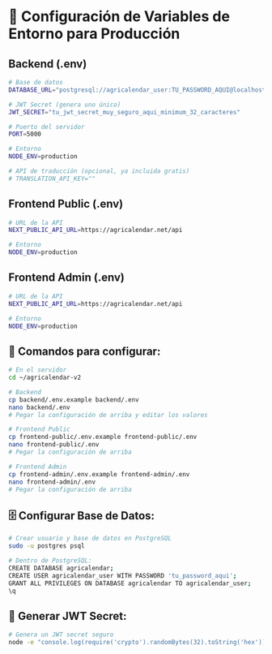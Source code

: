 # 🔐 Configuración de Variables de Entorno para Producción

## Backend (.env)

```bash
# Base de datos
DATABASE_URL="postgresql://agricalendar_user:TU_PASSWORD_AQUI@localhost:5432/agricalendar"

# JWT Secret (genera uno único)
JWT_SECRET="tu_jwt_secret_muy_seguro_aqui_minimum_32_caracteres"

# Puerto del servidor
PORT=5000

# Entorno
NODE_ENV=production

# API de traducción (opcional, ya incluida gratis)
# TRANSLATION_API_KEY=""
```

## Frontend Public (.env)

```bash
# URL de la API
NEXT_PUBLIC_API_URL=https://agricalendar.net/api

# Entorno
NODE_ENV=production
```

## Frontend Admin (.env)

```bash
# URL de la API
NEXT_PUBLIC_API_URL=https://agricalendar.net/api

# Entorno
NODE_ENV=production
```

## 📝 Comandos para configurar:

```bash
# En el servidor
cd ~/agricalendar-v2

# Backend
cp backend/.env.example backend/.env
nano backend/.env
# Pegar la configuración de arriba y editar los valores

# Frontend Public
cp frontend-public/.env.example frontend-public/.env
nano frontend-public/.env
# Pegar la configuración de arriba

# Frontend Admin
cp frontend-admin/.env.example frontend-admin/.env
nano frontend-admin/.env
# Pegar la configuración de arriba
```

## 🗄️ Configurar Base de Datos:

```bash
# Crear usuario y base de datos en PostgreSQL
sudo -u postgres psql

# Dentro de PostgreSQL:
CREATE DATABASE agricalendar;
CREATE USER agricalendar_user WITH PASSWORD 'tu_password_aqui';
GRANT ALL PRIVILEGES ON DATABASE agricalendar TO agricalendar_user;
\q
```

## 🔑 Generar JWT Secret:

```bash
# Genera un JWT secret seguro
node -e "console.log(require('crypto').randomBytes(32).toString('hex'))"
```
